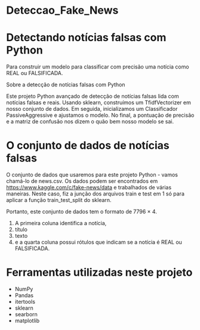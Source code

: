 # Deteccao_Fake_News

# Detectando notícias falsas com Python

Para construir um modelo para classificar com precisão uma notícia como REAL ou FALSIFICADA.

Sobre a detecção de notícias falsas com Python

Este projeto Python avançado de detecção de notícias falsas lida com notícias falsas e reais. Usando sklearn, construímos um TfidfVectorizer em nosso conjunto de dados. Em seguida, inicializamos um Classificador PassiveAggressive e ajustamos o modelo. No final, a pontuação de precisão e a matriz de confusão nos dizem o quão bem nosso modelo se sai.

# O conjunto de dados de notícias falsas

O conjunto de dados que usaremos para este projeto Python - vamos chamá-lo de news.csv. Os dados podem ser encontrados em https://www.kaggle.com/c/fake-news/data e trabalhados de várias maneiras. Neste caso, fiz a junção dos arquivos train e test em 1 só para aplicar a função train_test_split do sklearn.

Portanto, este conjunto de dados tem o formato de 7796 × 4. 
1. A primeira coluna identifica a notícia, 
2. título 
3. texto
4. e a quarta coluna possui rótulos que indicam se a notícia é REAL ou FALSIFICADA.

# Ferramentas utilizadas neste projeto
* NumPy
* Pandas
* itertools
* sklearn
* searborn
* matplotlib


